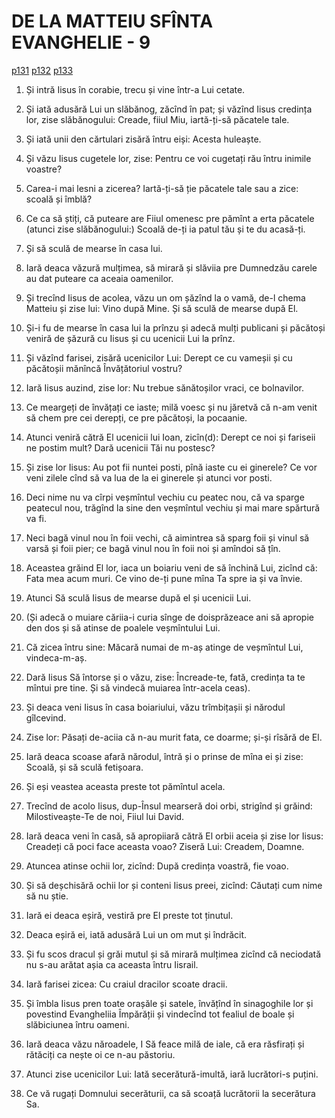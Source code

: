 # DE LA MATTEIU SFÎNTA EVANGHELIE - 9
[p131](src/p131.jpg) [p132](src/p132.jpg) [p133](src/p133.jpg)
<!-- CAP. 9 2. Slăbănogul să vindecă. 5. Ertăciunea păcatelor. 9. Pre Mateiu chiamă păcătoșii. 17. Vinul nou. 18. Fata boiariului o viiază. 20. Muiarea de cursura sîngelui să vindecă. 27. Doi orbi cu credința să vindecă. 32. Mutul și drăcitul să vindecă. 37. Săcerătorii. -->

1. Și intră Iisus în corabie, trecu și vine într-a Lui cetate.

2. Și iată adusără Lui un slăbănog, zăcînd în pat; și văzînd Iisus credința lor, zise slăbănogului: Creade, fiiul Miu, iartă-ți-să păcatele tale.

3. Și iată unii den cărtulari zisără întru eiși: Acesta huleaște.

4. Și văzu Iisus cugetele lor, zise: Pentru ce voi cugetați rău întru inimile voastre?

5. Carea-i mai lesni a zicerea? Iartă-ți-să ție păcatele tale sau a zice: scoală și îmblă?

6. Ce ca să știți, că puteare are Fiiul omenesc pre pămînt a erta păcatele (atunci zise slăbănogului:) Scoală de-ți ia patul tău și te du acasă-ți.

7. Și să sculă de mearse în casa lui.

8. Iară deaca văzură mulțimea, să mirară și slăviia pre Dumnedzău carele au dat puteare ca aceaia oamenilor.

9. Și trecînd Iisus de acolea, văzu un om șăzînd la o vamă, de-l chema Matteiu și zise lui: Vino după Mine. Și să sculă de mearse după El.

10. Și-i fu de mearse în casa lui la prînzu și adecă mulți publicani și păcătoși veniră de șăzură cu Iisus și cu ucenicii Lui la prînz.

11. Și văzînd farisei, zisără ucenicilor Lui: Derept ce cu vameșii și cu păcătoșii mănîncă Învățătoriul vostru?

12. Iară Iisus auzind, zise lor: Nu trebue sănătoșilor vraci, ce bolnavilor.

13. Ce meargeți de învățați ce iaste; milă voesc și nu jăretvă că n-am venit să chem pre cei derepți, ce pre păcătoși, la pocaanie.

14. Atunci veniră cătră El ucenicii lui Ioan, zicîn(d): Derept ce noi și fariseii ne postim mult? Dară ucenicii Tăi nu postesc?

15. Și zise lor Iisus: Au pot fii nuntei posti, pînă iaste cu ei ginerele? Ce vor veni zilele cînd să va lua de la ei ginerele și atunci vor posti.

16. Deci nime nu va cîrpi veșmîntul vechiu cu peatec nou, că va sparge peatecul nou, trăgînd la sine den veșmîntul vechiu și mai mare spărtură va fi.

17. Neci bagă vinul nou în foii vechi, că aimintrea să sparg foii și vinul să varsă și foii pier; ce bagă vinul nou în foii noi și amîndoi să țîn.

18. Aceastea grăind El lor, iaca un boiariu veni de să închină Lui, zicînd că: Fata mea acum muri. Ce vino de-ți pune mîna Ta spre ia și va învie.

19. Atunci Să sculă Iisus de mearse după el și ucenicii Lui.

20. (Și adecă o muiare căriia-i curia sînge de doisprăzeace ani să apropie den dos și să atinse de poalele veșmîntului Lui.

21. Că zicea întru sine: Măcară numai de m-aș atinge de veșmîntul Lui, vindeca-m-aș.

22. Dară Iisus Să întorse și o văzu, zise: Încreade-te, fată, credința ta te mîntui pre tine. Și să vindecă muiarea într-acela ceas).

23. Și deaca veni Iisus în casa boiariului, văzu trîmbițașii și nărodul gîlcevind.

24. Zise lor: Păsați de-aciia că n-au murit fata, ce doarme; și-și rîsără de El.

25. Iară deaca scoase afară nărodul, întră și o prinse de mîna ei și zise: Scoală, și să sculă fetișoara.

26. Și eși veastea aceasta preste tot pămîntul acela.

27. Trecînd de acolo Iisus, dup-Însul mearseră doi orbi, strigînd și grăind: Milostiveaște-Te de noi, Fiiul lui David.

28. Iară deaca veni în casă, să apropiiară cătră El orbii aceia și zise lor Iisus: Creadeți că poci face aceasta voao? Ziseră Lui: Creadem, Doamne.

29. Atuncea atinse ochii lor, zicînd: După credința voastră, fie voao.

30. Și să deșchisără ochii lor și conteni Iisus preei, zicînd: Căutați cum nime să nu știe.

31. Iară ei deaca eșiră, vestiră pre El preste tot ținutul.

32. Deaca eșiră ei, iată adusără Lui un om mut și îndrăcit.

33. Și fu scos dracul și grăi mutul și să mirară mulțimea zicînd că neciodată nu s-au arătat așia ca aceasta întru Iisrail.

34. Iară farisei zicea: Cu craiul dracilor scoate dracii.

35. Și îmbla Iisus pren toate orașăle și satele, învățînd în sinagoghile lor și povestind Evangheliia Împărății și vindecînd tot fealiul de boale și slăbiciunea întru oameni. 

36. Iară deaca văzu năroadele, I Să feace milă de iale, că era răsfirați și rătăciți ca nește oi ce n-au păstoriu.

37. Atunci zise ucenicilor Lui: Iată secerătură-imultă, iară lucrători-s puțini.

38. Ce vă rugați Domnului secerăturii, ca să scoață lucrătorii la secerătura Sa.
